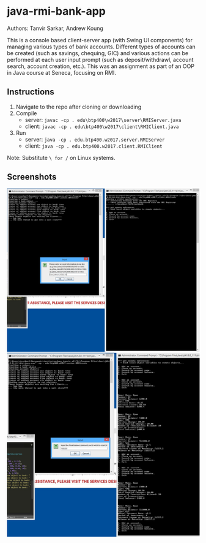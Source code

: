 # java-rmi-bank-app

Authors: Tanvir Sarkar, Andrew Koung

This is a console based client-server app (with Swing UI components) for managing various types of bank accounts. Different types of accounts can be created (such as savings, chequing, GIC) and various actions can be performed at each user input prompt (such as deposit/withdrawl, account search, account creation, etc.). This was an assignment as part of an OOP in Java course at Seneca, focusing on RMI. 

## Instructions

1. Navigate to the repo after cloning or downloading
2. Compile
	- server: `javac -cp . edu\btp400\w2017\server\RMIServer.java`
	- client: `javac -cp . edu\btp400\w2017\client\RMIClient.java`
3. Run
	- server: `java -cp . edu.btp400.w2017.server.RMIServer`
	- client: `java -cp . edu.btp400.w2017.client.RMIClient`

Note: Substitute `\ for /` on Linux systems.

## Screenshots

![](java_bank_1.png)
![](java_bank_2.png)
